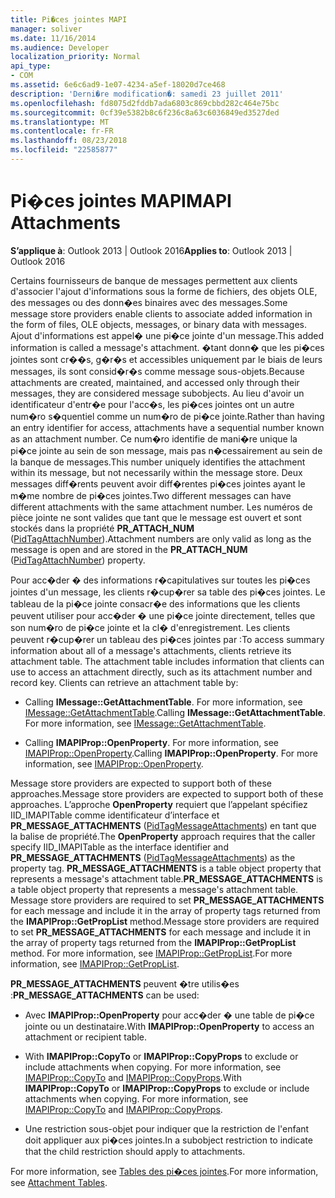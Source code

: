 ```yaml
---
title: Pi�ces jointes MAPI
manager: soliver
ms.date: 11/16/2014
ms.audience: Developer
localization_priority: Normal
api_type:
- COM
ms.assetid: 6e6c6ad9-1e07-4234-a5ef-18020d7ce468
description: 'Derni�re modification�: samedi 23 juillet 2011'
ms.openlocfilehash: fd8075d2fddb7ada6803c869cbbd282c464e75bc
ms.sourcegitcommit: 0cf39e5382b8c6f236c8a63c6036849ed3527ded
ms.translationtype: MT
ms.contentlocale: fr-FR
ms.lasthandoff: 08/23/2018
ms.locfileid: "22585877"
---
```

# <a name="mapi-attachments"></a><span data-ttu-id="5e8a9-103">Pi�ces jointes MAPI</span><span class="sxs-lookup"><span data-stu-id="5e8a9-103">MAPI Attachments</span></span>

  
  
<span data-ttu-id="5e8a9-104">**S’applique à**: Outlook 2013 | Outlook 2016</span><span class="sxs-lookup"><span data-stu-id="5e8a9-104">**Applies to**: Outlook 2013 | Outlook 2016</span></span> 
  
<span data-ttu-id="5e8a9-105">Certains fournisseurs de banque de messages permettent aux clients d'associer l'ajout d'informations sous la forme de fichiers, des objets OLE, des messages ou des donn�es binaires avec des messages.</span><span class="sxs-lookup"><span data-stu-id="5e8a9-105">Some message store providers enable clients to associate added information in the form of files, OLE objects, messages, or binary data with messages.</span></span> <span data-ttu-id="5e8a9-106">Ajout d'informations est appel� une pi�ce jointe d'un message.</span><span class="sxs-lookup"><span data-stu-id="5e8a9-106">This added information is called a message's attachment.</span></span> <span data-ttu-id="5e8a9-107">�tant donn� que les pi�ces jointes sont cr��s, g�r�s et accessibles uniquement par le biais de leurs messages, ils sont consid�r�s comme message sous-objets.</span><span class="sxs-lookup"><span data-stu-id="5e8a9-107">Because attachments are created, maintained, and accessed only through their messages, they are considered message subobjects.</span></span> <span data-ttu-id="5e8a9-108">Au lieu d'avoir un identificateur d'entr�e pour l'acc�s, les pi�ces jointes ont un autre num�ro s�quentiel comme un num�ro de pi�ce jointe.</span><span class="sxs-lookup"><span data-stu-id="5e8a9-108">Rather than having an entry identifier for access, attachments have a sequential number known as an attachment number.</span></span> <span data-ttu-id="5e8a9-109">Ce num�ro identifie de mani�re unique la pi�ce jointe au sein de son message, mais pas n�cessairement au sein de la banque de messages.</span><span class="sxs-lookup"><span data-stu-id="5e8a9-109">This number uniquely identifies the attachment within its message, but not necessarily within the message store.</span></span> <span data-ttu-id="5e8a9-110">Deux messages diff�rents peuvent avoir diff�rentes pi�ces jointes ayant le m�me nombre de pi�ces jointes.</span><span class="sxs-lookup"><span data-stu-id="5e8a9-110">Two different messages can have different attachments with the same attachment number.</span></span> <span data-ttu-id="5e8a9-111">Les numéros de pièce jointe ne sont valides que tant que le message est ouvert et sont stockés dans la propriété **PR_ATTACH_NUM** ([PidTagAttachNumber](pidtagattachnumber-canonical-property.md)).</span><span class="sxs-lookup"><span data-stu-id="5e8a9-111">Attachment numbers are only valid as long as the message is open and are stored in the **PR_ATTACH_NUM** ([PidTagAttachNumber](pidtagattachnumber-canonical-property.md)) property.</span></span>
  
<span data-ttu-id="5e8a9-p102">Pour acc�der � des informations r�capitulatives sur toutes les pi�ces jointes d'un message, les clients r�cup�rer sa table des pi�ces jointes. Le tableau de la pi�ce jointe consacr�e des informations que les clients peuvent utiliser pour acc�der � une pi�ce jointe directement, telles que son num�ro de pi�ce jointe et la cl� d'enregistrement. Les clients peuvent r�cup�rer un tableau des pi�ces jointes par :</span><span class="sxs-lookup"><span data-stu-id="5e8a9-p102">To access summary information about all of a message's attachments, clients retrieve its attachment table. The attachment table includes information that clients can use to access an attachment directly, such as its attachment number and record key. Clients can retrieve an attachment table by:</span></span>
  
- <span data-ttu-id="5e8a9-p103">Calling **IMessage::GetAttachmentTable**. For more information, see [IMessage::GetAttachmentTable](imessage-getattachmenttable.md).</span><span class="sxs-lookup"><span data-stu-id="5e8a9-p103">Calling **IMessage::GetAttachmentTable**. For more information, see [IMessage::GetAttachmentTable](imessage-getattachmenttable.md).</span></span>
    
- <span data-ttu-id="5e8a9-p104">Calling **IMAPIProp::OpenProperty**. For more information, see [IMAPIProp::OpenProperty](imapiprop-openproperty.md).</span><span class="sxs-lookup"><span data-stu-id="5e8a9-p104">Calling **IMAPIProp::OpenProperty**. For more information, see [IMAPIProp::OpenProperty](imapiprop-openproperty.md).</span></span>
    
<span data-ttu-id="5e8a9-119">Message store providers are expected to support both of these approaches.</span><span class="sxs-lookup"><span data-stu-id="5e8a9-119">Message store providers are expected to support both of these approaches.</span></span> <span data-ttu-id="5e8a9-120">L’approche **OpenProperty** requiert que l’appelant spécifiez IID_IMAPITable comme identificateur d’interface et **PR_MESSAGE_ATTACHMENTS** ([PidTagMessageAttachments](pidtagmessageattachments-canonical-property.md)) en tant que la balise de propriété.</span><span class="sxs-lookup"><span data-stu-id="5e8a9-120">The **OpenProperty** approach requires that the caller specify IID_IMAPITable as the interface identifier and **PR_MESSAGE_ATTACHMENTS** ([PidTagMessageAttachments](pidtagmessageattachments-canonical-property.md)) as the property tag.</span></span> <span data-ttu-id="5e8a9-121">**PR_MESSAGE_ATTACHMENTS** is a table object property that represents a message's attachment table.</span><span class="sxs-lookup"><span data-stu-id="5e8a9-121">**PR_MESSAGE_ATTACHMENTS** is a table object property that represents a message's attachment table.</span></span> <span data-ttu-id="5e8a9-122">Message store providers are required to set **PR_MESSAGE_ATTACHMENTS** for each message and include it in the array of property tags returned from the **IMAPIProp::GetPropList** method.</span><span class="sxs-lookup"><span data-stu-id="5e8a9-122">Message store providers are required to set **PR_MESSAGE_ATTACHMENTS** for each message and include it in the array of property tags returned from the **IMAPIProp::GetPropList** method.</span></span> <span data-ttu-id="5e8a9-123">For more information, see [IMAPIProp::GetPropList](imapiprop-getproplist.md).</span><span class="sxs-lookup"><span data-stu-id="5e8a9-123">For more information, see [IMAPIProp::GetPropList](imapiprop-getproplist.md).</span></span>
  
 <span data-ttu-id="5e8a9-124">**PR_MESSAGE_ATTACHMENTS** peuvent �tre utilis�es :</span><span class="sxs-lookup"><span data-stu-id="5e8a9-124">**PR_MESSAGE_ATTACHMENTS** can be used:</span></span> 
  
- <span data-ttu-id="5e8a9-125">Avec **IMAPIProp::OpenProperty** pour acc�der � une table de pi�ce jointe ou un destinataire.</span><span class="sxs-lookup"><span data-stu-id="5e8a9-125">With **IMAPIProp::OpenProperty** to access an attachment or recipient table.</span></span> 
    
- <span data-ttu-id="5e8a9-p106">With **IMAPIProp::CopyTo** or **IMAPIProp::CopyProps** to exclude or include attachments when copying. For more information, see [IMAPIProp::CopyTo](imapiprop-copyto.md) and [IMAPIProp::CopyProps](imapiprop-copyprops.md).</span><span class="sxs-lookup"><span data-stu-id="5e8a9-p106">With **IMAPIProp::CopyTo** or **IMAPIProp::CopyProps** to exclude or include attachments when copying. For more information, see [IMAPIProp::CopyTo](imapiprop-copyto.md) and [IMAPIProp::CopyProps](imapiprop-copyprops.md).</span></span>
    
- <span data-ttu-id="5e8a9-128">Une restriction sous-objet pour indiquer que la restriction de l'enfant doit appliquer aux pi�ces jointes.</span><span class="sxs-lookup"><span data-stu-id="5e8a9-128">In a subobject restriction to indicate that the child restriction should apply to attachments.</span></span>
    
<span data-ttu-id="5e8a9-129">For more information, see [Tables des pi�ces jointes](attachment-tables.md).</span><span class="sxs-lookup"><span data-stu-id="5e8a9-129">For more information, see [Attachment Tables](attachment-tables.md).</span></span>
  

